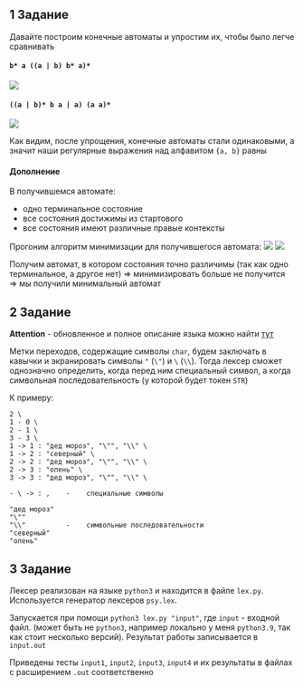 ## 1 Задание
Давайте построим конечные автоматы и упростим их, чтобы было легче сравнивать

#### `b* a ((a | b) b* a)*`
![](a.jpg)

#### `((a | b)* b a | a) (a a)*`
![](b.jpg)

Как видим, после упрощения, конечные автоматы стали одинаковыми, а значит наши регулярные выражения над алфавитом `{a, b}` равны

#### Дополнение
В получившемся автомате:
- одно терминальное состояние
- все состояния достижимы из стартового
- все состояния имеют различные правые контексты

Прогоним алгоритм минимизации для получившегося автомата:
![](1-1.jpg)
![](1-2.jpg)

Получим автомат, в котором состояния точно различимы (так как одно терминальное, а другое нет) => минимизировать больше не получится => мы получили минимальный автомат

## 2 Задание
**Attention** - обновленное и полное описание языка можно найти [тут](https://github.com/alexbuyan/fl-2021-hse-win/blob/HW04/solution/automat.md)

Метки переходов, содержащие символы `char`, будем заключать в кавычки и экранировать символы `"` (`\"`) и `\` (`\\`). Тогда лексер сможет однозначно определить, когда перед ним специальный символ, а когда символьная последовательность (у которой будет токен `STR`)

К примеру:
```
2 \
1 - 0 \
2 - 1 \
3 - 3 \
1 -> 1 : "дед мороз", "\"", "\\" \
1 -> 2 : "северный" \
2 -> 2 : "дед мороз", "\"", "\\" \
2 -> 3 : "олень" \
3 -> 3 : "дед мороз", "\"", "\\" \

- \ -> : ,    -    cпециальные символы

"дед мороз"
"\""
"\\"          -    символьные последовательности
"северный"
"олень" 
```

## 3 Задание
Лексер реализован на языке `python3` и находится в файле `lex.py`. Используется генератор лексеров `psy.lex`. 

Запускается при помощи `python3 lex.py "input"`, где `input` - входной файл. (может быть не `python3`, например локально у меня `python3.9`, так как стоит несколько версий). Результат работы записывается в `input.out`

Приведены тесты `input1`, `input2`, `input3`, `input4` и их результаты в файлах с расширением `.out` соответственно